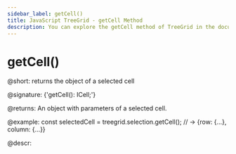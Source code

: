 ```yaml
---
sidebar_label: getCell()
title: JavaScript TreeGrid - getCell Method 
description: You can explore the getCell method of TreeGrid in the documentation of the DHTMLX JavaScript UI library. Browse developer guides and API reference, try out code examples and live demos, and download a free 30-day evaluation version of DHTMLX Suite.
---
```


# getCell()

@short: returns the object of a selected cell

@signature: {'getCell(): ICell;'}

@returns:
An object with parameters of a selected cell.

@example:
const selectedCell = treegrid.selection.getCell();
// -> {row: {…}, column: {…}}

@descr:

[comment]: # (@related: treegrid/usage_selection.md#getting-object-of-a-selected-cell)

[comment]: # (@relatedapi: treegrid/api/selection/selection_enable_method.md)
